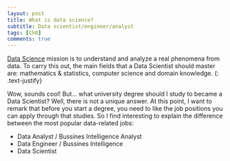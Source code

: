 ```yaml
---
layout: post
title: What is data science?
subtitle: Data scientist/engineer/analyst
tags: [Ch0]
comments: true
---
```


[Data Science](https://en.wikipedia.org/wiki/Data_science) mission is to understand and analyze a real phenomena from data. To carry this out, the main fields that a Data Scientist should master are: mathematics & statistics, computer science and domain knowledge.
{: .text-justify}

Wow, sounds cool! But... what university degree should I study to became a Data Scientist? Well, there is not a unique answer. At this point, I want to remark that before you start a degree, you need to like the job positions you can apply through that studies. So I find interesting to explain the difference between the most popular data-related jobs: 

* Data Analyst / Bussines Intelligence Analyst
* Data Engineer / Bussines Intelligence 
* Data Scientist

